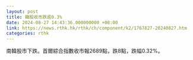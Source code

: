 ```yaml
---
layout: post
title: 韓股收市跌逾0.3%
date: 2024-08-27 14:43:36.000000000 +08:00
link: https://news.rthk.hk/rthk/ch/component/k2/1767827-20240827.htm
categories: rthk
---
```


南韓股市下跌。首爾綜合指數收市報2689點，跌8點，跌幅0.32%。
